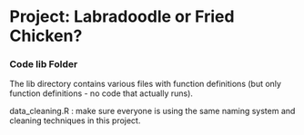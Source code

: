 # Project: Labradoodle or Fried Chicken? 

### Code lib Folder

The lib directory contains various files with function definitions (but only function definitions - no code that actually runs).

data_cleaning.R : make sure everyone is using the same naming system and cleaning techniques in this project.
